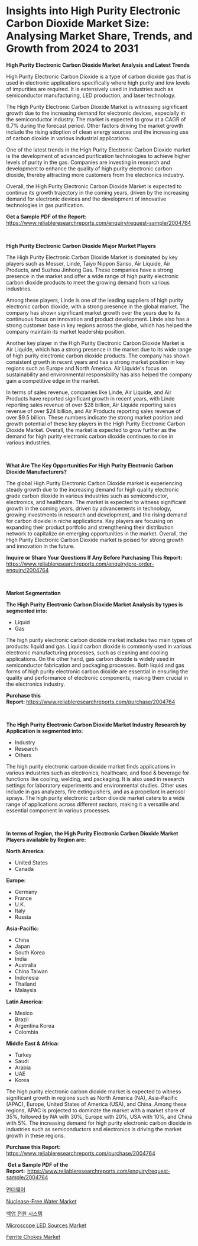 <p><h1>Insights into High Purity Electronic Carbon Dioxide Market Size: Analysing Market Share, Trends, and Growth from 2024 to 2031</h1></p><p><strong>High Purity Electronic Carbon Dioxide Market Analysis and Latest Trends</strong></p>
<p><p>High Purity Electronic Carbon Dioxide is a type of carbon dioxide gas that is used in electronic applications specifically where high purity and low levels of impurities are required. It is extensively used in industries such as semiconductor manufacturing, LED production, and laser technology.</p><p>The High Purity Electronic Carbon Dioxide Market is witnessing significant growth due to the increasing demand for electronic devices, especially in the semiconductor industry. The market is expected to grow at a CAGR of 6.7% during the forecast period. Other factors driving the market growth include the rising adoption of clean energy sources and the increasing use of carbon dioxide in various industrial applications.</p><p>One of the latest trends in the High Purity Electronic Carbon Dioxide market is the development of advanced purification technologies to achieve higher levels of purity in the gas. Companies are investing in research and development to enhance the quality of high purity electronic carbon dioxide, thereby attracting more customers from the electronics industry.</p><p>Overall, the High Purity Electronic Carbon Dioxide Market is expected to continue its growth trajectory in the coming years, driven by the increasing demand for electronic devices and the development of innovative technologies in gas purification.</p></p>
<p><strong>Get a Sample PDF of the Report:&nbsp;</strong> <a href="https://www.reliableresearchreports.com/enquiry/request-sample/2004764">https://www.reliableresearchreports.com/enquiry/request-sample/2004764</a></p>
<p>&nbsp;</p>
<p><strong>High Purity Electronic Carbon Dioxide Major Market Players</strong></p>
<p><p>The High Purity Electronic Carbon Dioxide Market is dominated by key players such as Messer, Linde, Taiyo Nippon Sanso, Air Liquide, Air Products, and Suzhou Jinhong Gas. These companies have a strong presence in the market and offer a wide range of high purity electronic carbon dioxide products to meet the growing demand from various industries.</p><p>Among these players, Linde is one of the leading suppliers of high purity electronic carbon dioxide, with a strong presence in the global market. The company has shown significant market growth over the years due to its continuous focus on innovation and product development. Linde also has a strong customer base in key regions across the globe, which has helped the company maintain its market leadership position.</p><p>Another key player in the High Purity Electronic Carbon Dioxide Market is Air Liquide, which has a strong presence in the market due to its wide range of high purity electronic carbon dioxide products. The company has shown consistent growth in recent years and has a strong market position in key regions such as Europe and North America. Air Liquide's focus on sustainability and environmental responsibility has also helped the company gain a competitive edge in the market.</p><p>In terms of sales revenue, companies like Linde, Air Liquide, and Air Products have reported significant growth in recent years, with Linde reporting sales revenue of over $28 billion, Air Liquide reporting sales revenue of over $24 billion, and Air Products reporting sales revenue of over $9.5 billion. These numbers indicate the strong market position and growth potential of these key players in the High Purity Electronic Carbon Dioxide Market. Overall, the market is expected to grow further as the demand for high purity electronic carbon dioxide continues to rise in various industries.</p></p>
<p>&nbsp;</p>
<p><strong>What Are The Key Opportunities For High Purity Electronic Carbon Dioxide Manufacturers?</strong></p>
<p><p>The global High Purity Electronic Carbon Dioxide market is experiencing steady growth due to the increasing demand for high quality electronic grade carbon dioxide in various industries such as semiconductor, electronics, and healthcare. The market is expected to witness significant growth in the coming years, driven by advancements in technology, growing investments in research and development, and the rising demand for carbon dioxide in niche applications. Key players are focusing on expanding their product portfolio and strengthening their distribution network to capitalize on emerging opportunities in the market. Overall, the High Purity Electronic Carbon Dioxide market is poised for strong growth and innovation in the future.</p></p>
<p><strong>Inquire or Share Your Questions If Any Before Purchasing This Report:</strong> <a href="https://www.reliableresearchreports.com/enquiry/pre-order-enquiry/2004764">https://www.reliableresearchreports.com/enquiry/pre-order-enquiry/2004764</a></p>
<p>&nbsp;</p>
<p><strong>Market Segmentation</strong></p>
<p><strong>The High Purity Electronic Carbon Dioxide Market Analysis by types is segmented into:</strong></p>
<p><ul><li>Liquid</li><li>Gas</li></ul></p>
<p><p>The high purity electronic carbon dioxide market includes two main types of products: liquid and gas. Liquid carbon dioxide is commonly used in various electronic manufacturing processes, such as cleaning and cooling applications. On the other hand, gas carbon dioxide is widely used in semiconductor fabrication and packaging processes. Both liquid and gas forms of high purity electronic carbon dioxide are essential in ensuring the quality and performance of electronic components, making them crucial in the electronics industry.</p></p>
<p><strong>Purchase this Report:&nbsp;</strong><a href="https://www.reliableresearchreports.com/purchase/2004764">https://www.reliableresearchreports.com/purchase/2004764</a></p>
<p>&nbsp;</p>
<p><strong>The High Purity Electronic Carbon Dioxide Market Industry Research by Application is segmented into:</strong></p>
<p><ul><li>Industry</li><li>Research</li><li>Others</li></ul></p>
<p><p>The high purity electronic carbon dioxide market finds applications in various industries such as electronics, healthcare, and food & beverage for functions like cooling, welding, and packaging. It is also used in research settings for laboratory experiments and environmental studies. Other uses include in gas analyzers, fire extinguishers, and as a propellant in aerosol sprays. The high purity electronic carbon dioxide market caters to a wide range of applications across different sectors, making it a versatile and essential component in various processes.</p></p>
<p>&nbsp;</p>
<p><strong>In terms of Region, the High Purity Electronic Carbon Dioxide Market Players available by Region are:</strong></p>
<p>
    <p> <strong> North America: </strong>
        <ul>
            <li>United States</li>
            <li>Canada</li>
        </ul>
        </p> 
    <p> <strong> Europe: </strong>
        <ul>
            <li>Germany</li>
            <li>France</li>
            <li>U.K.</li>
            <li>Italy</li>
            <li>Russia</li>
        </ul>
        </p> 
    <p> <strong> Asia-Pacific: </strong>
        <ul>
            <li>China</li>
            <li>Japan</li>
            <li>South Korea</li>
            <li>India</li>
            <li>Australia</li>
            <li>China Taiwan</li>
            <li>Indonesia</li>
            <li>Thailand</li>
            <li>Malaysia</li>
        </ul>
        </p> 
    <p> <strong> Latin America: </strong>
        <ul>
            <li>Mexico</li>
            <li>Brazil</li>
            <li>Argentina Korea</li>
            <li>Colombia</li>
        </ul>
        </p> 
    <p> <strong> Middle East & Africa: </strong>
        <ul>
            <li>Turkey</li>
            <li>Saudi</li>
            <li>Arabia</li>
            <li>UAE</li>
            <li>Korea</li>
        </ul>
    </p>
    </p>
<p><p>The high purity electronic carbon dioxide market is expected to witness significant growth in regions such as North America (NA), Asia-Pacific (APAC), Europe, United States of America (USA), and China. Among these regions, APAC is projected to dominate the market with a market share of 35%, followed by NA with 30%, Europe with 20%, USA with 10%, and China with 5%. The increasing demand for high purity electronic carbon dioxide in industries such as semiconductors and electronics is driving the market growth in these regions.</p></p>
<p><strong>Purchase this Report: </strong><a href="https://www.reliableresearchreports.com/purchase/2004764">https://www.reliableresearchreports.com/purchase/2004764</a></p>
<p>&nbsp;<strong>Get a Sample PDF of the Report:&nbsp;&nbsp;</strong><a href="https://www.reliableresearchreports.com/enquiry/request-sample/2004764">https://www.reliableresearchreports.com/enquiry/request-sample/2004764</a></p>
<p><strong></strong></p>
<p><p><a href="https://medium.com/@hxzi07639916/%EC%86%8D%EC%98%B7-%EC%8B%9C%EC%9E%A5-%EC%A7%80%ED%91%9C-%ED%95%B4%EB%8F%85-%EC%8B%9C%EC%9E%A5-%EC%A0%90%EC%9C%A0%EC%9C%A8-%ED%8A%B8%EB%A0%8C%EB%93%9C-%EA%B7%B8%EB%A6%AC%EA%B3%A0-%EC%84%B1%EC%9E%A5-%ED%8C%A8%ED%84%B4-4068f6f2a442">언더웨어</a></p><p><a href="https://shimmer-gardenia-37a.notion.site/Nuclease-Free-Water-Market-Size-and-Growth-Market-Segmentation-Regional-and-Country-Breakdowns-an-501af96e31e7422782b4f804e07f7916">Nuclease-Free Water Market</a></p><p><a href="https://medium.com/@hxzi07639916/%EB%B0%B1%EC%97%85-%EC%A0%84%EC%9B%90-%EC%8B%9C%EC%8A%A4%ED%85%9C-%EC%8B%9C%EC%9E%A5-%EC%A0%84%EB%A7%9D-%EC%82%B0%EC%97%85-%EA%B0%9C%EC%9A%94-%EB%B0%8F-%EC%98%88%EC%B8%A1-2024%EB%85%84%EB%B6%80%ED%84%B0-2031%EB%85%84%EA%B9%8C%EC%A7%80-74172cad852e">백업 전원 시스템</a></p><p><a href="https://meowing-lemming-dd3.notion.site/Microscope-LED-Sources-Market-Analysis-Examines-its-Scope-on-Growth-Opportunities-and-Forecasted-Tr-805b3d66b87344f6b50f0de923003702">Microscope LED Sources Market</a></p><p><a href="https://view.publitas.com/reportprime-1/ferrite-chokes-market-research-report-provides-thorough-industry-overview-which-offers-an-in-depth-analysis-of-product-trends-and-new-market-divisions/">Ferrite Chokes Market</a></p></p>